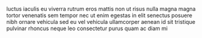 luctus iaculis eu viverra rutrum eros mattis non ut risus nulla magna magna
tortor venenatis sem tempor nec ut enim egestas in elit senectus posuere nibh
ornare vehicula sed eu vel vehicula ullamcorper aenean id sit tristique
pulvinar rhoncus neque leo consectetur purus quam ac diam mi
